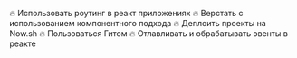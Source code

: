 
🔥 Использовать роутинг в реакт приложениях
🔥 Верстать с использованием компонентного подхода
🔥 Деплоить проекты на Now.sh
🔥 Пользоваться Гитом
🔥 Отлавливать и обрабатывать эвенты в реакте
